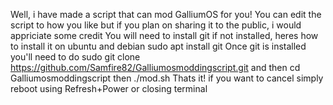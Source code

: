 Well, i have made a script that can mod GalliumOS for you!
You can edit the script to how you like but if you plan on sharing it to the public, i would appriciate some credit 
You will need to install git if not installed, heres how to install it on ubuntu and debian
sudo apt install git
Once git is installed you'll need to do
sudo git clone https://github.com/Samfire82/Galliumosmoddingscript.git and then cd Galliumosmoddingscript then ./mod.sh 
Thats it! if you want to cancel simply reboot using Refresh+Power or closing terminal 

